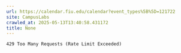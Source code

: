 ```yaml
---
url: https://calendar.fiu.edu/calendar?event_types%5B%5D=121722
site: CampusLabs
crawled_at: 2025-05-13T13:40:58.431172
title: None
---
```


```
429 Too Many Requests (Rate Limit Exceeded)

```

